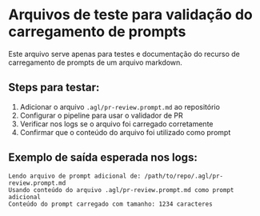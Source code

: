 # Arquivos de teste para validação do carregamento de prompts

Este arquivo serve apenas para testes e documentação do recurso de carregamento de prompts de um arquivo markdown.

## Steps para testar:

1. Adicionar o arquivo `.agl/pr-review.prompt.md` ao repositório
2. Configurar o pipeline para usar o validador de PR
3. Verificar nos logs se o arquivo foi carregado corretamente
4. Confirmar que o conteúdo do arquivo foi utilizado como prompt

## Exemplo de saída esperada nos logs:

```
Lendo arquivo de prompt adicional de: /path/to/repo/.agl/pr-review.prompt.md
Usando conteúdo do arquivo .agl/pr-review.prompt.md como prompt adicional
Conteúdo do prompt carregado com tamanho: 1234 caracteres
```
